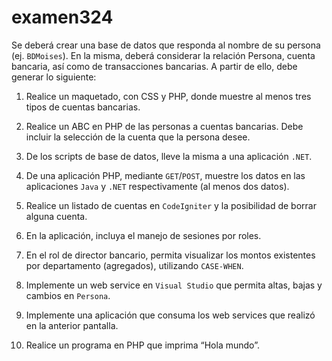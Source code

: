 # examen324

Se deberá crear una base de datos que responda al nombre de su persona (ej. `BDMoises`). En la misma, deberá considerar la relación Persona, cuenta bancaria, así como de transacciones bancarias. A partir de ello, debe generar lo siguiente:

1. Realice un maquetado, con CSS y PHP, donde muestre al menos tres tipos de cuentas bancarias.

2. Realice un ABC en PHP de las personas a cuentas bancarias. Debe incluir la selección de la cuenta que la persona desee.

3. De los scripts de base de datos, lleve la misma a una aplicación `.NET`.

4. De una aplicación PHP, mediante `GET`/`POST`, muestre los datos en las aplicaciones `Java` y `.NET` respectivamente (al menos dos datos).

5. Realice un listado de cuentas en `CodeIgniter` y la posibilidad de borrar alguna cuenta.

6. En la aplicación, incluya el manejo de sesiones por roles.

7. En el rol de director bancario, permita visualizar los montos existentes por departamento (agregados), utilizando `CASE-WHEN`.

8. Implemente un web service en `Visual Studio` que permita altas, bajas y cambios en `Persona`.

9. Implemente una aplicación que consuma los web services que realizó en la anterior pantalla.

10. Realice un programa en PHP que imprima “Hola mundo”.

